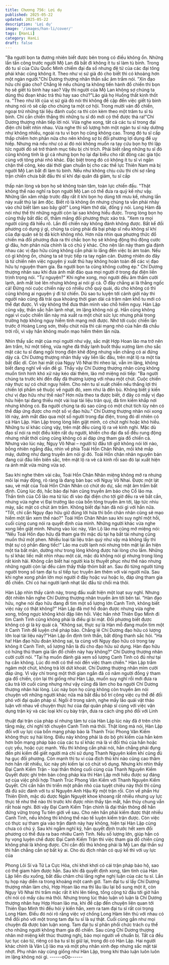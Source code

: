 ```yaml
---
title: Chương 756: Lợi dụ
published: 2025-05-22
updated: 2025-05-22
description: 'Lợi dụ'
image: '/images/han-li/cover/'
tags: [HanLi]
category: HanLi
draft: false
---
```


"Ba người bọn ta đương nhiên biết được bên trong có điều không
ổn. Những lần tấn công trước người Mộ Lan đã bắt đi không ít tu
sĩ làm tù binh. Trong đó tu sĩ của Cửu Quốc Minh chiếm đại đa số
nhưng đệ tử của các đại tông phái khác cũng không ít. Theo như
vị sứ giả đó cho biết thì có khoảng hơn một ngàn người."Chí
Dương thượng nhân thần sắc âm trầm nói.
"Xin đạo hữu chỉ giáo cho? Chẳng lẽ nếu chúng ta không tiến
hành đổ chiến thì bọn họ sẽ giết tù binh hay sao? Vậy thì người
của Mộ Lan không sợ chúng ta dùng thủ đoạn khác trả thù hay
sao chứ?"Lão giả họ Huống thất kinh thốt ra.
"Theo như lời của vị sứ giả đó nói thì không đề cập đến việc giết
tù binh nhưng nói rõ sẽ cấp cho chúng ta một cơ hội. Trong mười
ván đổ chiến, ngoại trừ những tài liệu đánh cuộc ra thì còn kèm
theo một trăm tu sĩ tù binh. Chỉ cần chiến thắng thì những tu sĩ đó
mới có thể được thả ra!"Chí Dương thượng nhân tiếp lời nói.
Vừa nghe xong, tất cả các tu sĩ trong đại điện chỉ biết nhìn nhau.
Vừa nghe thì số lượng hơn một ngàn tu sĩ này dường như không
nhiều, ngoài ra tu vi bọn họ cũng không cao. Trong đó tu sĩ cấp
thấp chiếm hơn phân nửa cho nên không sợ bị đối phương lợi
dụng để uy hiếp. Nhưng mà nếu như có ai đó nói không muốn ra
tay cứu bọn họ thì lập tức người đó sẽ trở thành mục tiêu bị chỉ
trích.
Phải biết rằng những tu sĩ đó cũng không tính là gì cả nhưng bọn
họ lại đại biểu cho rất đông các gia tộc cùng với tông phái nhỏ
khác. Đặc biệt trong đó có không ít tu sĩ vì ngăn chặn thế công,
kéo dài thời gian chuẩn bị cho các thế lực Thiên Nam mà bị người
Mộ Lan bắt đi làm tù binh. Nếu như không chịu cứu thì chỉ sợ
rằng trận chiến chưa bắt đầu thì sĩ khí đại quân đã giảm, tu sĩ cấp

thấp nản lòng và bọn họ sẽ không toàn tâm, toàn lực chiến đấu.
"Thật không thể nào nghĩ ra bọn người Mộ Lan có thể đưa ra quỷ
kế như vậy. Những lần xâm nhập trước đây rất ít khi bọn họ dùng
tới mưu kế, nhưng lần này xuất thủ lại âm độc. Biết rõ là không ổn
nhưng chúng ta vẫn phải nhảy vào chứ biết làm sao bây giờ!"
Long Hàm thở dài, đồng ý nói.
Long Hàm đã nói như thế thì những người còn lại sao không hiểu
được. Trong lòng bọn họ cũng thấy bất đắc dĩ, thầm mắng đối
phương thực xảo trá.
"Xem ra mọi người cũng đã hiểu rõ. Lần đổ chiến này không đánh
không được. Bất kể đối phương có dụng ý gì, chúng ta cũng phải
đả bại pháp sĩ nếu không sĩ khí của đại quân sẽ bị đả kích không
nhỏ. Hơn nữa nhìn qua phương thức đổ chiến mà đối phương
đưa ra thì chắc bọn họ sẽ không động thủ động cước gì đâu, hơn
phân nửa chính là có chủ ý khác. Cho nên lần này tham gia đánh
nhau các vị đạo hữu cũng không cần phải lo lắng đến việc bị ám
toán. Nếu có gì không ổn, chúng ta sẽ trực tiếp ra tay ngăn cản.
Đương nhiên do đây là tử chiến nên việc nguyện ý xuất thủ hay
không hoàn toàn để các vị đạo hữu tự nguyện tham gia. Ba người
bọn ta cũng không cưỡng ép." Chí Dương thượng nhân sau khi
đưa ánh mắt đảo qua mọi người ở trong đại điện liền trịnh trọng
nói.
"Tự nguyện?" Khi nghe xong, mọi người đều âm thầm cười lạnh,
ánh mắt loé lên nhưng không ai nói gì cả.
Ở đây chẳng ai là thằng ngốc cả! Đừng nói cuộc chiến này có
nhiều chỗ quỷ quái, dù cho không có thì cũng không ai nguyện ý
đi tử chiến. Dù sao tu luyện tới cảnh giới này thì người nào cũng
đã trải qua khoảng thời gian dài cả trăm năm khổ tu mới có thể
đạt được. Vì vậy không thể đưa thân mình vào chỗ hiểm nguy.
Hàn Lập cũng vậy, thần sắc hắn lạnh nhạt, im lặng không nói gì.
Hắn cũng không ngại vì cuộc chiến lần này mà xuất ra một chút
sức lực nhưng phải trong trường hợp không nguy hiểm tính mạng
mới được. Nhớ tới cuộc chiến lần trước ở Hoàng Long sơn, thiếu
chút nữa thì cái mạng nhỏ của hắn đã chầu trời rồi, vì vậy hắn
không muốn mạo hiểm thêm lần nữa.

Nhìn thấy sắc mặt của mọi người như vậy, sắc mặt Hợp Hoan lão
ma trở nên âm trầm, hừ một tiếng, vừa nghe đã thấy lạnh buốt
thấu xương làm cho sắc mặt các tu sĩ đang ngồi trong điện khẽ
động nhưng vẫn chẳng có ai đứng dậy cả.
Chí Dương thượng nhân thấy vậy liền lắc đầu, trên mặt lộ ra một
tia bất đắc dĩ. Còn hai mắt của Ngụy Vô Nhai thì nheo lại, vẫn im
lặng, không biết đang nghĩ về vấn đề gì.
Thấy vậy Chí Dương thượng nhân cũng không muốn tình hình
khó xử này kéo dài thêm, lão mở miệng nói tiếp:
"Ba người chúng ta trước khi đến đây đã thương lượng với nhau
một chút. Cuộc chiến này thực sự có chút nguy hiểm. Cho nên tu
sĩ xuất chiến nếu thắng lợi thì chiến lợi phẩm sẽ thuộc về người
đó, xem như là đền bù. Không biết ý kiến chư vị đạo hữu như thế
nào? Hơn nữa theo ta được biết, ở đây có mấy vị đạo hữu hiện tại
đang thiếu một vài loại tài liệu trân quý, đã tìm kiếm khắp nơi
nhưng không có. Ba người chúng ta dù sao cũng có một chút tích
lũy nên có thể đáp ứng được cho một số vị đạo hữu."
Chí Dương thượng nhân nói xong lời này, ánh mắt đảo qua một
số người trong đại điện, trong đó dĩ nhiên có cả Hàn Lập.
Hàn Lập trong lòng liền giật mình, có chút nghi hoặc khó hiểu.
Những tu sĩ khác cũng vậy, trên mặt đều cùng lộ ra vẻ kinh nghi.
Mặc dù đạo sĩ nói ra một điều kiện rất dụ người, khiến cho đại đa
số đều rung động nhưng nhất thời cũng cũng không có ai đáp
ứng tham gia đổ chiến cả.
Nhưng vào lúc này, Ngụy Vô Nhai – người từ đầu tới giờ không
nói lời nào, bỗng nhiên ngẩng đầu, nhìn về phía Toái Hồn Chân
Nhân, môi khẽ mấp máy, dường như đang truyền âm nói gì đó.
Toái Hồn chân nhân nguyên bản đang cúi đầu liền biến sắc, trên
mặt lộ ra vẻ cả kinh rồi sao đó lại xuất hiện ra ánh mắt vừa mừng
vừa sợ.

Sau khi nghe thêm vài câu, Toái Hồn Chân Nhân miệng không
mở ra nhưng môi lại máy động, rõ ràng là đang bàn bạc với Nguỵ
Vô Nhai.
Được một lát sau, vẻ mặt của Toái Hồn Chân Nhân có chút do
dự, sắc mặt âm trầm bất định.
Cùng lúc đó, hắc bào đại hán cũng truyền âm báo cho Cổ lão ma.
Thần tình của Cổ lão ma từ lúc đi vào đại điện cho tới giờ đều ra
vẻ bất cần, nhưng vừa nghe vị Đại trưởng lão của bổn tông
truyền âm tới, lập tức nhíu mày, sắc mặt có chút âm trầm. Không
biết đại hán đã nói gì với hắn nữa.
"Tốt, chỉ cần Ngụy đạo hữu giữ đúng lời hứa thì bổn chân nhân
cũng sẽ mạo hiểm một lần xem thế nào?" Toái Hồn Chân Nhân
sau khi suy nghĩ một hồi, cuối cùng cung nói ra quyết định của
mình.
Những người khác vừa nghe xong liền giật mình.
Nhưng vào lúc này, Vân Lộ lão ma cũng mở miệng nói:
"Nếu Toái Hồn đạo hữu đã tham gia thì mặc dù tại hạ bất tài
nhưng cũng muốn thử một phen. Nhiều loại tài liệu trân quý như
vậy mà không lấy thì thật sự có phần đáng tiếc!" Lão ma cười
lạnh nói nhưng trên mặt lại ẩn hiện một tia bất mãn, dường như
trong lòng không được hài lòng cho lắm.
Những tu sĩ khác liếc mắt nhìn nhau một cái, mặc dù không nói gì
nhưng trong lòng rất kinh hãi.
Không cần biết hai người kia bị thuyết phục như thế nào nhưng
những người còn lại đều cảm thấy thấp thỏm bất an.
Sau đó từng người từng người trong số tam đại tu sĩ tiếp tục
truyền âm thêm với vài người nữa. Sau khi nghe xong phần lớn
mọi người ở đây hoặc vui hoặc lo, đáp ứng tham gia đổ chiến.
Chỉ có hai người lạnh nhạt lắc đầu từ chối mà thôi.

Hàn Lập nhìn thấy cảnh này, trong đầu xuất hiện một loạt suy
nghĩ. Nhưng đột nhiên hắn nghe Chí Dương thượng nhân truyền
âm tới bên tai.
"Hàn đạo hữu, nghe nói đạo hữu đang đi tìm một số lượng lớn
Canh Tinh, không biết việc này có thật không?"
Hàn Lập đã mơ hồ đoán được nhưng vừa nghe xong, trống ngực
không khỏi đập liên hồi. Việc hắn nhờ Thiên Đạo Minh đi tìm
Canh Tinh cũng không phải là điều gì bí mật. Đối phương biết
được không có gì là kỳ quái cả.
"Không sai, thực sự là Hàn mỗ đang muốn tìm một ít Canh Tinh
để luyện chế pháp bảo. Chẳng lẽ Chí Dương đạo hữu có lượng
lớn loại tài liệu này?"Hàn Lập ổn định tinh thần, bất động thanh
sắc hỏi.
"Ha ha! Hàn đạo hữu đoán không sai, ta cùng với Ngụy đạo hữu
có trong tay không ít Canh Tinh, số lượng hẳn là đủ cho đạo hữu
sử dụng. Hàn đạo hữu có hứng thú tham gia lần đổ chiến này hay
không?" Chí Dương thượng nhân cười cười nói.
"Tại hạ muốn đánh giá xem số lượng Canh Tinh có đủ như tại hạ
cần không. Lúc đó mới có thể nói đến việc tham chiến." Hàn Lập
trầm ngâm một chút, không trả lời dứt khoát.
Chí Dương thượng nhân mỉm cười đáp ứng.
Vì vậy chỉ trong một thời gian ngắn đã có năm người đồng ý tham
gia đổ chiến, còn lại thì giống như Hàn Lập, muốn suy nghĩ rồi
mới đưa ra câu trả lời cuối cùng nhưng như vậy cũng đã làm cho
ba người Chí Dương thượng nhân hài lòng.
Lúc này bọn họ cũng không còn truyền âm nói chuyện với những
người khác nữa mà bắt đầu bố trí công việc cụ thể để đối phó với
đại quân pháp sĩ.
Ngồi ở trong sảnh, nghe mấy lão quái vật thảo luận với nhau về
chuyện thực hư của đại quân pháp sĩ cùng với việc vận dụng trận
kỳ và các loại khí cụ bày trận, đưa ra cách ứng phó đối với Linh

thuật đại trận của pháp sĩ nhưng tâm tư của Hàn Lập lúc này đã ở
trên chín tầng mây, chỉ nghĩ tới chuyện Canh Tinh mà thôi.
Thật lòng mà nói, Hàn Lập đối với uy lực của bổn mạng pháp bảo
là Thanh Trúc Phong Vân Kiếm không thực sự hài lòng.
Điều này không phải là do bộ phi kiếm của hắn kém hơn bổn
mạng pháp bảo của các tu sĩ khác mà là vì đối thủ của hắn hoặc
cực yếu, hoặc cực mạnh. Yếu thì không cần phải nói, hắn chẳng
phải đụng đến phi kiếm để giết người mà chỉ sử dụng Thanh
Nguyên kiếm khí cũng đủ hạ gục đối phương. Còn mạnh thì tu vi
của địch thủ khi nào cũng cao thâm hơn hắn rất nhiều, lúc này phi
kiếm lại có chút vô dụng.
Nhưng khi nhìn thấy Đại Canh Kiếm Trận - loại thần thông cuối
cùng của Thanh Nguyên Kiếm Quyết được ghi trên bản công
pháp kia thì Hàn Lập mới hiểu được sự đáng sợ của việc phối
hợp Thanh Trúc Phong Vân Kiếm với Thanh Nguyên Kiếm Quyết.
Chỉ cần hắn thi triển một phần nhỏ của tuyệt chiêu này thôi thì
cũng đã đủ sức đánh với tu sĩ Nguyên Anh Hậu Kỳ một trận rồi.
Còn về phần Hư Thiên Đỉnh, mặc dù được Ngân Nguyệt khoe
khoang rất nhiều nhưng uy lực thực tế như thế nào thì trước khi
được nhìn thấy tận mắt, hắn thủy chung vẫn rất hoài nghi.
Bởi vậy Đại Canh Kiếm Trận chính là đại thần thông để hắn đứng
vững trong Tu tiên giới về sau.
Cho nên hắn phải kiếm được thật nhiều Canh Tinh, nếu không thì
không thể nào tế luyện kiếm trận được.
Còn việc có thực sự tham gia vào trận đánh này hay không, hiện
tại Hàn Lập cũng chưa có chủ ý. Sau khi ngẫm nghĩ kỹ, hắn quyết
định trước hết xem đối phương có thể đưa ra bao nhiêu Canh
Tinh. Nếu số lượng lớn, giúp hắn có hy vọng luyện chế được Đại
Canh Kiếm Trận thì việc tham gia đổ chiến cũng không phải là
không được.
Chỉ cần đối thủ không phải là Mộ Lan đại thần sư thì hắn chẳng
cần sợ bất kỳ ai. Cho dù địch nhân có quỷ kế thì với uy lực của

Phong Lôi Sí và Tử La Cực Hỏa, chỉ khơi khơi có cái trận pháp
bảo hộ, sao có thể giam hãm được hắn.
Sau khi đã quyết định xong, tâm tình của Hàn Lập liền dịu xuống,
bắt đầu chăm chú lắng nghe nghị luận của các tu sĩ.
Lần tụ họp này diễn ra trong khoảng một canh giờ. Tam đại tu sĩ
lấy Chí Dương thượng nhân làm chủ, Hợp Hoan lão ma thì lâu
lâu lại bổ sung một ít, còn Ngụy Vô Nhai thì trầm mặc rất ít khi lên
tiếng, tổng cộng từ đầu tới giờ hắn chỉ nói có mấy câu mà thôi.
Nhưng trong lúc thảo luận vô luận là Chí Dương thượng nhân hay
Hợp Hoan lão ma, khi đề cập đến chuyện liên quan tới Thiên Đạo
Minh thì đều hỏi ý kiến hắn, xem ra tam đại tu sĩ rất coi trọng Long
Hàm. Điều đó nói rõ rằng việc vợ chồng Long Hàm liên thủ với
nhau có thể đối phó với một trong tam đại tu sĩ là sự thật.
Cuối cùng gần như mọi chuyện đã được bàn luận xong. Tam đại
tu sĩ phân phối chức trách cụ thể cho những người không tham
gia đổ chiến.
Sau cùng Chí Dương thượng nhân mở miệng kết thúc thương
nghị, bảo mọi người về chuẩn bị. Tất cả đều lục tục cáo từ, riêng
có ba tu sĩ bị giữ lại, trong đó có Hàn Lập.
Hai người khác chính là Vân Lộ lão ma và một phụ nhân xinh đẹp
nhưng sắc mặt tái nhợt. Phụ nhân này cũng giống như Hàn Lập,
trong khi thảo luận luôn luôn im lặng không nói gì.
------oOo------
